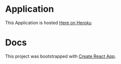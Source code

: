 # Application
This Application is hosted [Here on Heroku](https://diablolpf.herokuapp.com/)

# Docs
This project was bootstrapped with [Create React App](https://github.com/facebook/create-react-app).